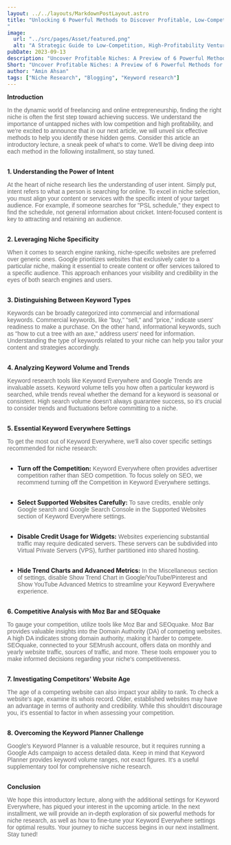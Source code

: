 ```yaml
---
layout: ../../layouts/MarkdownPostLayout.astro
title: "Unlocking 6 Powerful Methods to Discover Profitable, Low-Competition Niches
"
image:
  url: "../src/pages/Asset/featured.png"
  alt: "A Strategic Guide to Low-Competition, High-Profitability Ventures"
pubDate: 2023-09-13
description: "Uncover Profitable Niches: A Preview of 6 Powerful Methods for Niche Research and Optimization."
Short: "Uncover Profitable Niches: A Preview of 6 Powerful Methods for Niche Research and Optimization."
author: "Amin Ahsan"
tags: ["Niche Research", "Blogging", "Keyword research"]
---
```


**Introduction**

<span class="opacity-article">
In the dynamic world of freelancing and online entrepreneurship, finding the right niche is often the first step toward achieving success. We understand the importance of untapped niches with low competition and high profitability, and we're excited to announce that in our next article, we will unveil six effective methods to help you identify these hidden gems. Consider this article an introductory lecture, a sneak peek of what's to come. We'll be diving deep into each method in the following installment, so stay tuned.
<br><br>
</span>

**1. Understanding the Power of Intent**

<span class="opacity-article">
At the heart of niche research lies the understanding of user intent. Simply put, intent refers to what a person is searching for online. To excel in niche selection, you must align your content or services with the specific intent of your target audience. For example, if someone searches for "PSL schedule," they expect to find the schedule, not general information about cricket. Intent-focused content is key to attracting and retaining an audience.
<br><br>
</span>

**2. Leveraging Niche Specificity**

<span class="opacity-article">
    When it comes to search engine ranking, niche-specific websites are preferred over generic ones. Google prioritizes websites that exclusively cater to a particular niche, making it essential to create content or offer services tailored to a specific audience. This approach enhances your visibility and credibility in the eyes of both search engines and users.<br><br>
</span>

**3. Distinguishing Between Keyword Types**

<span class="opacity-article">
Keywords can be broadly categorized into commercial and informational keywords. Commercial keywords, like "buy," "sell," and "price," indicate users' readiness to make a purchase. On the other hand, informational keywords, such as "how to cut a tree with an axe," address users' need for information. Understanding the type of keywords related to your niche can help you tailor your content and strategies accordingly.
<br><br>
</span>

**4. Analyzing Keyword Volume and Trends**

<span class="opacity-article">
Keyword research tools like Keyword Everywhere and Google Trends are invaluable assets. Keyword volume tells you how often a particular keyword is searched, while trends reveal whether the demand for a keyword is seasonal or consistent. High search volume doesn't always guarantee success, so it's crucial to consider trends and fluctuations before committing to a niche.<br><br>
</span>

**5. Essential Keyword Everywhere Settings**

<span class="opacity-article">
 To get the most out of Keyword Everywhere, we'll also cover specific settings recommended for niche research:
<br><br>
</span>

- **Turn off the Competition:**<span class="opacity-article">
  Keyword Everywhere often provides advertiser competition rather than SEO competition. To focus solely on SEO, we recommend turning off the Competition in Keyword Everywhere settings.
  <br><br>
  </span>

- **Select Supported Websites Carefully:**<span class="opacity-article">
  To save credits, enable only Google search and Google Search Console in the Supported Websites section of Keyword Everywhere settings.
  <br><br>
  </span>

- **Disable Credit Usage for Widgets:**<span class="opacity-article">
  Websites experiencing substantial traffic may require dedicated servers. These servers can be subdivided into Virtual Private Servers (VPS), further partitioned into shared hosting.
  <br><br>
  </span>

- **Hide Trend Charts and Advanced Metrics:**<span class="opacity-article">
  In the Miscellaneous section of settings, disable Show Trend Chart in Google/YouTube/Pinterest and Show YouTube Advanced Metrics to streamline your Keyword Everywhere experience.<br><br>
  </span>

**6. Competitive Analysis with Moz Bar and SEOquake**

<span class="opacity-article">
To gauge your competition, utilize tools like Moz Bar and SEOquake. Moz Bar provides valuable insights into the Domain Authority (DA) of competing websites. A high DA indicates strong domain authority, making it harder to compete. SEOquake, connected to your SEMrush account, offers data on monthly and yearly website traffic, sources of traffic, and more. These tools empower you to make informed decisions regarding your niche's competitiveness.
<br><br>
</span>

**7. Investigating Competitors' Website Age**

<span class="opacity-article">
The age of a competing website can also impact your ability to rank. To check a website's age, examine its whois record. Older, established websites may have an advantage in terms of authority and credibility. While this shouldn't discourage you, it's essential to factor in when assessing your competition.<br><br>
</span>

**8. Overcoming the Keyword Planner Challenge**

<span class="opacity-article">
Google's Keyword Planner is a valuable resource, but it requires running a Google Ads campaign to access detailed data. Keep in mind that Keyword Planner provides keyword volume ranges, not exact figures. It's a useful supplementary tool for comprehensive niche research.
<br><br>
</span>

**Conclusion**

<span class="opacity-article">
We hope this introductory lecture, along with the additional settings for Keyword Everywhere, has piqued your interest in the upcoming article. In the next installment, we will provide an in-depth exploration of six powerful methods for niche research, as well as how to fine-tune your Keyword Everywhere settings for optimal results. Your journey to niche success begins in our next installment. Stay tuned!
<br><br>
</span>

<style>

#bold{
font-weight: bold;
opacity: 1;
}

    .opacity-article{
    font-family: 'MerriWeather', sans-serif;
    text-align: justify;
    opacity:66%;

}

.italic{
font-style: italic;
}
</style>
